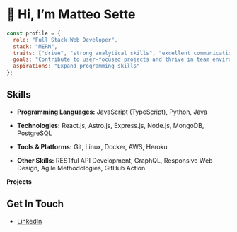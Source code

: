 # 👋 Hi, I’m Matteo Sette

```js
const profile = {
  role: "Full Stack Web Developer",
  stack: "MERN",
  traits: ["drive", "strong analytical skills", "excellent communication"],
  goals: "Contribute to user-focused projects and thrive in team environments",
  aspirations: "Expand programming skills"
};

```

## **Skills**

* **Programming Languages:** JavaScript (TypeScript), Python, Java
* **Technologies:** React.js, Astro.js, Express.js, Node.js, MongoDB, PostgreSQL

* **Tools & Platforms:** Git, Linux, Docker, AWS, Heroku

* **Other Skills:** RESTful API Development, GraphQL, Responsive Web Design, Agile Methodologies, GitHub Action

**Projects**

## **Get In Touch**

* [LinkedIn](https://linkedin.com/in/matteo-sette/)
